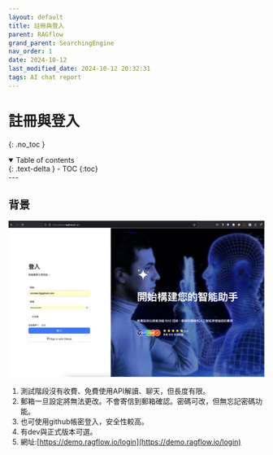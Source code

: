 ```yaml
---
layout: default
title: 註冊與登入
parent: RAGflow
grand_parent: SearchingEngine
nav_order: 1
date: 2024-10-12 
last_modified_date: 2024-10-12 20:32:31
tags: AI chat report
---
```


# 註冊與登入
{: .no_toc }

<details open markdown="block">
  <summary>
    Table of contents
  </summary>
  {: .text-delta }
- TOC
{:toc}
</details>
---

## 背景


![](./pngs/2024-10-12-20-30-42.png)

1. 測試階段沒有收費、免費使用API解讀、聊天，但長度有限。
2. 郵箱一旦設定將無法更改。不會寄信到郵箱確認。密碼可改，但無忘記密碼功能。
3. 也可使用github帳密登入，安全性較高。
4. 有dev與正式版本可選。
5. 網址:[https://demo.ragflow.io/login](https://demo.ragflow.io/login)
